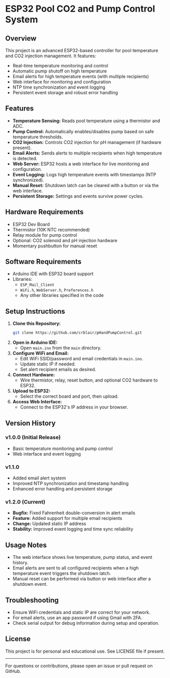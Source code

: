 # ESP32 Pool CO2 and Pump Control System

## Overview
This project is an advanced ESP32-based controller for pool temperature and CO2 injection management. It features:
- Real-time temperature monitoring and control
- Automatic pump shutoff on high temperature
- Email alerts for high temperature events (with multiple recipients)
- Web interface for monitoring and configuration
- NTP time synchronization and event logging
- Persistent event storage and robust error handling

## Features
- **Temperature Sensing:** Reads pool temperature using a thermistor and ADC.
- **Pump Control:** Automatically enables/disables pump based on safe temperature thresholds.
- **CO2 Injection:** Controls CO2 injection for pH management (if hardware present).
- **Email Alerts:** Sends alerts to multiple recipients when high temperature is detected.
- **Web Server:** ESP32 hosts a web interface for live monitoring and configuration.
- **Event Logging:** Logs high temperature events with timestamps (NTP synchronized).
- **Manual Reset:** Shutdown latch can be cleared with a button or via the web interface.
- **Persistent Storage:** Settings and events survive power cycles.

## Hardware Requirements
- ESP32 Dev Board
- Thermistor (10K NTC recommended)
- Relay module for pump control
- Optional: CO2 solenoid and pH injection hardware
- Momentary pushbutton for manual reset

## Software Requirements
- Arduino IDE with ESP32 board support
- Libraries:
  - `ESP_Mail_Client`
  - `WiFi.h`, `WebServer.h`, `Preferences.h`
  - Any other libraries specified in the code

## Setup Instructions
1. **Clone this Repository:**
   ```sh
   git clone https://github.com/crblair/pHandPumpControl.git
   ```
2. **Open in Arduino IDE:**
   - Open `main.ino` from the `main` directory.
3. **Configure WiFi and Email:**
   - Edit WiFi SSID/password and email credentials in `main.ino`.
   - Update static IP if needed.
   - Set alert recipient emails as desired.
4. **Connect Hardware:**
   - Wire thermistor, relay, reset button, and optional CO2 hardware to ESP32.
5. **Upload to ESP32:**
   - Select the correct board and port, then upload.
6. **Access Web Interface:**
   - Connect to the ESP32's IP address in your browser.

## Version History

### v1.0.0 (Initial Release)
- Basic temperature monitoring and pump control
- Web interface and event logging

### v1.1.0
- Added email alert system
- Improved NTP synchronization and timestamp handling
- Enhanced error handling and persistent storage

### v1.2.0 (Current)
- **Bugfix:** Fixed Fahrenheit double-conversion in alert emails
- **Feature:** Added support for multiple email recipients
- **Change:** Updated static IP address
- **Stability:** Improved event logging and time sync reliability

## Usage Notes
- The web interface shows live temperature, pump status, and event history.
- Email alerts are sent to all configured recipients when a high temperature event triggers the shutdown latch.
- Manual reset can be performed via button or web interface after a shutdown event.

## Troubleshooting
- Ensure WiFi credentials and static IP are correct for your network.
- For email alerts, use an app password if using Gmail with 2FA.
- Check serial output for debug information during setup and operation.

## License
This project is for personal and educational use. See LICENSE file if present.

---

For questions or contributions, please open an issue or pull request on GitHub.
